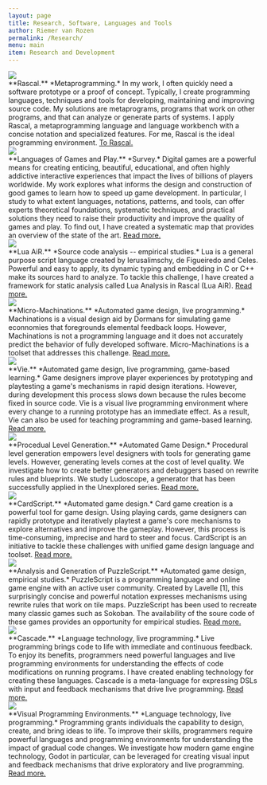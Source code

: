 ```yaml
---
layout: page
title: Research, Software, Languages and Tools
author: Riemer van Rozen
permalink: /Research/
menu: main
item: Research and Development
---
```

<div class="research-container" markdown="1">
  <div class="research-image-container">
    <a href="https://rascal-mpl.org"><img src="/assets/Rascal.png" class="research-image"></a>
  </div>
<div class="research-text" markdown="1">
**Rascal.** *Metaprogramming.* In my work, I often quickly need a software prototype or a proof of concept.
Typically, I create programming languages, techniques and tools
for developing, maintaining and improving source code.
My solutions are metaprograms,
programs that work on other programs,
and that can analyze or generate parts of systems.
I apply Rascal, a metaprogramming language and language workbench
with a concise notation and specialized features.
For me, Rascal is the ideal programming environment.
<a href="https://rascal-mpl.org">To Rascal.</a>
</div>
</div>

<div class="research-container" markdown="1">
  <div class="research-image-container">
    <a href="/LoGaP/"><img src="/assets/LoGaP.png" class="research-image"></a>
  </div>
<div class="research-text" markdown="1">
**Languages of Games and Play.** *Survey.*
Digital games are a powerful means for creating enticing, beautiful, educational, and often highly addictive interactive experiences that impact the lives of billions of players worldwide.
My work explores what informs the design and construction of good games to learn how to speed up game development. In particular, I study to what extent languages, notations, patterns, and tools, can offer experts theoretical foundations, systematic techniques, and practical solutions they need to raise their productivity and improve the quality of games and play.
To find out, I have created a systematic map that provides an overview of the state of the art. <a href="/LoGaP/">Read more.</a>
</div>
</div>

<div class="research-container" markdown="1">
  <div class="research-image-container">
    <a href="/Lua-AiR/"><img src="/assets/Lua.png" class="research-image"></a>
  </div>
<div class="research-text" markdown="1">
**Lua AiR.** *Source code analysis -- empirical studies.*
Lua is a general purpose script language
created by Ierusalimschy, de Figueiredo and Celes.
Powerful and easy to apply,
its dynamic typing and embedding
in C or C++ make its sources hard to analyze.
To tackle this challenge,
I have created a framework for static analysis called Lua Analysis in Rascal (Lua AiR). <a href="/Lua/">Read more.</a>
</div>
</div>

<div class="research-container" markdown="1">
  <div class="research-image-container">
    <a href="/Micro-Machinations/"><img src="/assets/Machinations.png" class="research-image"></a>
  </div>
<div class="research-text" markdown="1">
**Micro-Machinations.** *Automated game design, live programming.*
Machinations is a visual design aid by Dormans
for simulating game econnomies
that foregrounds elemental feedback loops.
However, Machinations is not a programming language
and it does not accurately predict the behavior
of fully developed software.
Micro-Machinations is a toolset that addresses this challenge.
<a href="/Micro-Machinations/">Read more.</a>
</div>
</div>

<div class="research-container" markdown="1">
  <div class="research-image-container">
    <a href="/Vie"><img src="/assets/Vie.jpg" class="research-image"></a>
  </div>
<div class="research-text" markdown="1">
**Vie.** *Automated game design, live programming, game-based learning.*
Game designers improve player experiences
by prototyping and playtesting a game's mechanisms in rapid design iterations.
However, during development this process slows down
because the rules become fixed in source code.
Vie is a visual live programming environment
where every change to a running prototype
has an immediate effect.
As a result, Vie can also be used for 
teaching programming and game-based learning.
<a href="/Vie/">Read more.</a>
</div>
</div>

<div class="research-container" markdown="1">
  <div class="research-image-container">
    <a href="/LevelGeneration/"><img src="/assets/LudoScope.png" class="research-image"></a>
  </div>
<div class="research-text" markdown="1">
**Procedual Level Generation.** *Automated Game Design.*
Procedural level generation empowers level designers
with tools for generating game levels.
However, generating levels comes at the cost of level quality.
We investigate how to create better generators
and debuggers based on rewrite rules and blueprints.
We study Ludoscope, a generator that has been successfully
applied in the Unexplored series.
<a href="/LevelGeneration/">Read more.</a>
</div>
</div>

<div class="research-container" markdown="1">
  <div class="research-image-container">
    <a href="/CardScript/"><img src="/assets/CardScript.png" class="research-image"></a>
  </div>
<div class="research-text" markdown="1">
**CardScript.** *Automated game design.*
Card game creation is a powerful tool for game design.
Using playing cards, game designers can rapidly prototype and iteratively playtest a game's core mechanisms
to explore alternatives and improve the gameplay.
However, this process is time-consuming, imprecise and hard to steer and focus.
CardScript is an initiative to tackle these challenges
with unified game design language and toolset.
<a href="/CardScript/">Read more.</a>
</div>
</div>

<div class="research-container" markdown="1">
  <div class="research-image-container">
    <a href="/PuzzleScript/"><img src="/assets/PuzzleScript.png" class="research-image"></a>
  </div>
<div class="research-text" markdown="1">
**Analysis and Generation of PuzzleScript.** *Automated game design, empirical studies.*
PuzzleScript is a programming language and online game engine 
with an active user community.
Created by Lavelle [1], this surprisingly concise and powerful notation
expresses mechanisms using rewrite rules that work on tile maps.
PuzzleScript has been used to recreate
many classic games such as Sokoban.
The availability of the soure code
of these games provides an
opportunity for empirical studies. 
<a href="/PuzzleScript">Read more.</a>
</div>
</div>

<div class="research-container" markdown="1">
  <div class="research-image-container">
    <a href="/Cascade/"><img src="/assets/Cascade.jpg" class="research-image"></a>
  </div>
<div class="research-text" markdown="1">
**Cascade.** *Language technology, live programming.*
Live programming brings code to life with immediate and continuous feedback. To enjoy its benefits, programmers need powerful languages and live programming environments for understanding the effects of code modifications on running programs. I have created enabling technology for creating these languages.
Cascade is a meta-language for expressing DSLs with input and feedback mechanisms that drive live programming. <a href="/Cascade/">Read more.</a>
</div>
</div>

<div class="research-container" markdown="1">
  <div class="research-image-container">
    <a href="/ProgrammingEnvironments/"><img src="/assets/Godot.svg" class="research-image"></a>
  </div>
<div class="research-text" markdown="1">
**Visual Programming Environments.** *Language technology, live programming.*
Programming grants individuals the capability to design, create, and bring ideas to life. To improve their skills, programmers require powerful languages and programming environments for understanding the impact of gradual code changes. We investigate how modern game engine technology, Godot in particular, can be leveraged for creating visual input and feedback mechanisms that drive exploratory and live programming.
<a href="/ProgrammingEnvironments/">Read more.</a>
</div>
</div>